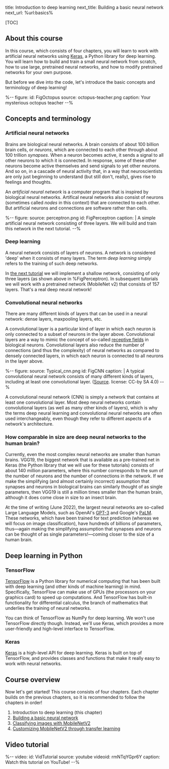 title: Introduction to deep learning
next_title: Building a basic neural network
next_url: %url:basics%


[TOC]


## About this course

In this course, which consists of four chapters, you will learn to work with artificial neural networks using [Keras](https://keras.io/), a Python library for deep learning. You will learn how to build and train a small neural network from scratch, how to use large, pretrained neural networks, and how to modify pretrained networks for your own purpose.

But before we dive into the code, let's introduce the basic concepts and terminology of deep learning!


%--
figure:
 id: FigOctopus
 source: octopus-teacher.png
 caption: Your mysterious octopus teacher
--%


## Concepts and terminology

### Artificial neural networks

Brains are biological neural networks. A brain consists of about 100 billion brain cells, or *neurons*, which are connected to each other through about 100 trillion *synapses*. When a neuron becomes active, it sends a signal to all other neurons to which it is connected. In response, some of these other neurons become active themselves and send signals to yet other neurons. And so on, in a cascade of neural activity that, in a way that neuroscientists are only just beginning to understand (but still don't, really), gives rise to feelings and thoughts.

An *artificial neural network* is a computer program that is inspired by biological neural networks. Artifical neural networks also consist of neurons (sometimes called *nodes* in this context) that are connected to each other. But artificial neurons and connections are software rather than cells.


%--
figure:
    source: perceptron.png
    id: FigPerceptron
    caption: |
        A simple artificial neural network consisting of three layers. We will build and train this network in the next tutorial.
--%


### Deep learning

A neural network consists of layers of neurons. A network is considered 'deep' when it consists of many layers. The term *deep learning* simply refers to the training of such deep networks.

In [the next tutorial](%link:basics%) we will implement a shallow network, consisting of only three layers (as shown above in %FigPerceptron). In subsequent tutorials we will work with a pretrained network (MobileNet v2) that consists of 157 layers. That's a real deep neural network!


### Convolutional neural networks

There are many different kinds of layers that can be used in a neural network: dense layers, maxpooling layers, etc.

A convolutional layer is a particular kind of layer in which each neuron is only connected to a subset of neurons in the layer above. Convolutional layers are a way to mimic the concept of so-called [receptive fields](https://en.wikipedia.org/wiki/Receptive_field) in biological neurons. Convolutional layers also reduce the number of connections (and thus the complexity) of neural networks as compared to densely connected layers, in which each neuron is connected to all neurons in the layer above.


%--
figure:
    source: Typical_cnn.png
    id: FigCNN
    caption: |
        A typical convolutional neural network consists of many different kinds of layers, including at least one convolutional layer.
        ([Source](https://commons.wikimedia.org/wiki/File:Typical_cnn.png). license: CC-by SA 4.0)
--%

A convolutional neural network (CNN) is simply a network that contains at least one convolutional layer. Most deep neural networks contain convolutional layers (as well as many other kinds of layers), which is why the terms deep neural learning and convolutional neural networks are often used interchangeably, even though they refer to different aspects of a network's architecture.


### How comparable in size are deep neural networks to the human brain?

Currently, even the most complex neural networks are smaller than human brains. VGG19, the biggest network that is available as a pre-trained net in Keras (the Python library that we will use for these tutorials) consists of about 140 million parameters, where this number corresponds to the sum of the number of neurons and the number of connections in the network. If we make the simplifying (and almost certainly incorrect) assumption that synapses and neurons in biological brains can similarly thought of as single parameters, then VGG19 is still a million times smaller than the human brain, although it does come close in size to an insect brain.

At the time of writing (June 2022), the largest neural networks are so-called Large Language Models, such as OpenAI's [GPT-3](https://openai.com/blog/gpt-3-apps/) and Google's [PaLM](https://ai.googleblog.com/2022/04/pathways-language-model-palm-scaling-to.html). These networks, which have been trained for text prediction (whereas we will focus on image classification), have hundreds of billions of parameters, thus—again making the simplifying assumption that synapses and neurons can be thought of as single parameters!—coming closer to the size of a human brain.


## Deep learning in Python

### TensorFlow

[TensorFlow](https://www.tensorflow.org/) is a Python library for numerical computing that has been built with deep learning (and other kinds of machine learning) in mind. Specifically, TensorFlow can make use of GPUs (the processors on your graphics card) to speed up computations. And TensorFlow has built-in functionality for differential calculus, the branch of mathematics that underlies the training of neural networks.

You can think of TensorFlow as NumPy for deep learning. We won't use TensorFlow directly though. Instead, we'll use Keras, which provides a more user-friendly and high-level interface to TensorFlow.


### Keras

[Keras](https://keras.io/) is a high-level API for deep learning. Keras is built on top of TensorFlow, and provides classes and functions that make it really easy to work with neural networks. 


## Course overview

Now let's get started! This course consists of four chapters. Each chapter builds on the previous chapters, so it is recommended to follow the chapters in order!

1. Introduction to deep learning (this chapter)
2. [Building a basic neural network](%link:basics%)
3. [Classifying images with MobileNetV2](%link:image-classification%)
4. [Customizing MobileNetV2 through transfer learning](%link:transfer-learning%)


## Video tutorial

%--
video:
    id: VidTutorial
    source: youtube
    videoid: rmNTqYGpr6Y
    caption: Watch this tutorial on YouTube!
--%

